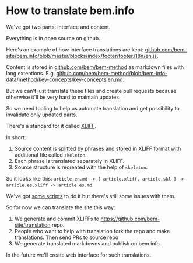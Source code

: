 # How to translate bem.info

We've got two parts: interface and content.

Everything is in open source on github.

Here's an example of how interface translations are kept: [github.com/bem-site/bem.info/blob/master/blocks/index/footer/footer.i18n/en.js](https://github.com/bem-site/bem.info/blob/master/blocks/index/footer/footer.i18n/en.js).

Content is stored in [github.com/bem/bem-method](https://github.com/bem/bem-method) as markdown files with lang extentions. E.g. [github.com/bem/bem-method/blob/bem-info-data/method/key-concepts/key-concepts.en.md](https://github.com/bem/bem-method/blob/bem-info-data/method/key-concepts/key-concepts.en.md).

But we can't just translate these files and create pull requests because otherwise it'll be very hard to maintain updates.

So we need tooling to help us automate translation and get possibility to invalidate only updated parts.

There's a standard for it called [XLIFF](https://en.wikipedia.org/wiki/XLIFF).

In short:

1. Source content is splitted by phrases and stored in XLIFF format with additional file called `skeleton`.
2. Each phrase is translated separately in XLIFF.
3. Source structure is recreated with the help of `skeleton`.

So it looks like this: `article.en.md -> [ article.xliff, article.skl ] -> article.es.xliff -> article.es.md`.

We've got [some scripts](https://github.com/tadatuta/md2xliff) to do it but there's still some issues with them.

So for now we can translate the site this way:

1. We generate and commit XLIFFs to https://github.com/bem-site/translation repo.
2. People who want to help with translation fork the repo and make translations. Then send PRs to source repo
3. We generate translated markdowns and publish on bem.info.

In the future we'll create web interface for such translations.
